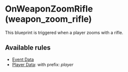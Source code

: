 # OnWeaponZoomRifle (weapon_zoom_rifle)

This blueprint is triggered when a player zooms with a rifle.

## Available rules

- [Event Data](GlobalEventData.md)
- [Player Data](GlobalPlayerData.md): with prefix: *player*
